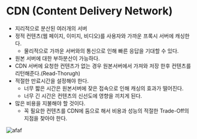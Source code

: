 # CDN (Content Delivery Network)
- 지리적으로 분산된 여러개의 서버
- 정적 컨텐츠(웹 페이지, 이미지, 비디오)를 사용자와 가까운 프록시 서버에 캐싱한다.
  - 물리적으로 가까운 서버와의 통신으로 인해 빠른 응답을 기대할 수 있다.
- 원본 서버에 대한 부하분산이 가능하다.
- CDN 서버에 요청한 컨텐츠가 없는 경우 원본서버에서 가져와 저장 한후 컨텐츠를 리턴해준다.(Read-Thorugh)
- 적절한 만료시간을 설정해야 한다.
  - 너무 짧은 시간은 원본서버에 잦은 접속으로 인해 캐싱의 효과가 떨어진다.
  - 너무 긴 시간은 컨텐츠의 신선도에 영향을 끼치게 된다.
- 많은 비용을 지불해야 할 것이다.
  - 꼭 필요한 컨텐츠를 CDN에 둠으로 해서 비용과 성능의 적절한 Trade-Off의 지점을 찾아야 한다.
 
![afaf](https://user-images.githubusercontent.com/57896918/167162853-c484c0d5-6941-4d5d-9c66-352eb5cec0d3.png)
